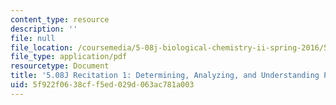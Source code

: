 ```yaml
---
content_type: resource
description: ''
file: null
file_location: /coursemedia/5-08j-biological-chemistry-ii-spring-2016/5f922f0638cff5ed029d063ac781a003_MIT5_08jS16r1_packet.pdf
file_type: application/pdf
resourcetype: Document
title: '5.08J Recitation 1: Determining, Analyzing, and Understanding Protein Structures'
uid: 5f922f06-38cf-f5ed-029d-063ac781a003
---
```

